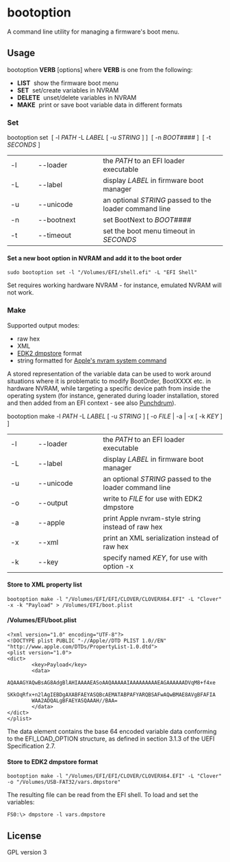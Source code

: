 #  bootoption

A command line utility for managing a firmware's boot menu.

## Usage

bootoption <strong>VERB</strong> [options] where <strong>VERB</strong> is one from the following:

- <strong>LIST</strong>&nbsp;&nbsp;show the firmware boot menu
- <strong>SET</strong>&nbsp;&nbsp;set/create variables in NVRAM
- <strong>DELETE</strong>&nbsp;&nbsp;unset/delete variables in NVRAM
- <strong>MAKE</strong>&nbsp;&nbsp;print or save boot variable data in different formats


### Set

bootoption set &nbsp;[ -l <em>PATH</em> -L <em>LABEL</em> [ -u <em>STRING</em> ] ] &nbsp;[ -n <em>BOOT####</em> ] &nbsp;[ -t <em>SECONDS</em> ]

<table>
        <tr>
                        <td style="width: 3em">-l</td>
                        <td style="width: 8.5em">--loader</td>
                        <td>the <em>PATH</em> to an EFI loader executable</td>
        </tr>
        <tr>
                        <td>-L</td>
                        <td>--label</td>
                        <td>display <em>LABEL</em> in firmware boot manager</td>
        </tr>
        <tr>
                        <td>-u</td>
                        <td>--unicode</td>
                        <td>an optional <em>STRING</em> passed to the loader command line</td>
        </tr>
        <tr>
                        <td>-n</td>
                        <td>--bootnext</td>
                        <td>set BootNext to <em>BOOT####</em></td>
        </tr>
        <tr>
                        <td>-t</td>
                        <td>--timeout</td>
                        <td>set the boot menu timeout in <em>SECONDS</em></td>
        </tr>
</table>

#### Set a new boot option in NVRAM and add it to the boot order

```
sudo bootoption set -l "/Volumes/EFI/shell.efi" -L "EFI Shell"
```

Set requires working hardware NVRAM - for instance, emulated NVRAM will not work.

### Make

Supported output modes:

- raw hex
- XML
- [EDK2 dmpstore](https://github.com/tianocore/edk2/blob/master/ShellPkg/Library/UefiShellDebug1CommandsLib/DmpStore.c) format
- string formatted for [Apple's nvram system command](https://opensource.apple.com/source/system_cmds/system_cmds-790/nvram.tproj/nvram.c.auto.html)

A stored representation of the variable data can be used to work around situations where it is problematic to modify BootOrder, BootXXXX etc. in hardware NVRAM, while targeting a specific device path from inside the operating system (for instance, generated during loader installation, stored and then added from an EFI context - see also [Punchdrum](https://github.com/vulgo/Punchdrum)).

bootoption make -l <em>PATH</em> -L <em>LABEL</em> [ -u <em>STRING</em> ] [ -o <em>FILE</em> | -a | -x [ -k <em>KEY</em> ] ]

<table>
        <tr>
                <td style="width: 3em">-l</td>
                <td style="width: 8.5em">--loader</td>
                <td>the <em>PATH</em> to an EFI loader executable</td>
        </tr>
        <tr>
                <td>-L</td>
                <td>--label</td>
                <td>display <em>LABEL</em> in firmware boot manager</td>
        </tr>
        <tr>
                <td>-u</td>
                <td>--unicode</td>
                <td>an optional <em>STRING</em> passed to the loader command line</td>
        </tr>
        <tr>
                <td>-o</td>
                <td>--output</td>
                <td>write to <em>FILE</em> for use with EDK2 dmpstore</td>
        </tr>
        <tr>
                <td>-a</td>
                <td>--apple</td>
                <td>print Apple nvram-style string instead of raw hex</td>
        </tr>
        <tr>
                <td>-x</td>
                <td>--xml</td>
                <td>print an XML serialization instead of raw hex</td>
        </tr>
        <tr>
                <td>-k</td>
                <td>--key</td>
                <td>specify named <em>KEY</em>, for use with option -x</td>
        </tr>
</table>


#### Store to XML property list

```
bootoption make -l "/Volumes/EFI/EFI/CLOVER/CLOVERX64.EFI" -L "Clover" -x -k "Payload" > /Volumes/EFI/boot.plist
```
#### /Volumes/EFI/boot.plist

```
<?xml version="1.0" encoding="UTF-8"?>
<!DOCTYPE plist PUBLIC "-//Apple//DTD PLIST 1.0//EN" "http://www.apple.com/DTDs/PropertyList-1.0.dtd">
<plist version="1.0">
<dict>
        <key>Payload</key>
        <data>
        AQAAAGYAQwBsAG8AdgBlAHIAAAAEASoAAQAAAAAIAAAAAAAAAEAGAAAAAADVqM8+f4xe
        SKkOqRfx+n2lAgIEBDgAXABFAEYASQBcAEMATABPAFYARQBSAFwAQwBMAE8AVgBFAFIA
        WAA2ADQALgBFAEYASQAAAH//BAA=
        </data>
</dict>
</plist>
```

The data element contains the base 64 encoded variable data conforming to the EFI_LOAD_OPTION structure, as defined in section 3.1.3 of the UEFI Specification 2.7.

#### Store to EDK2 dmpstore format

```
bootoption make -l "/Volumes/EFI/EFI/CLOVER/CLOVERX64.EFI" -L "Clover" -o "/Volumes/USB-FAT32/vars.dmpstore"
````

The resulting file can be read from the EFI shell. To load and set the variables:

```
FS0:\> dmpstore -l vars.dmpstore
```

## License

GPL version 3
